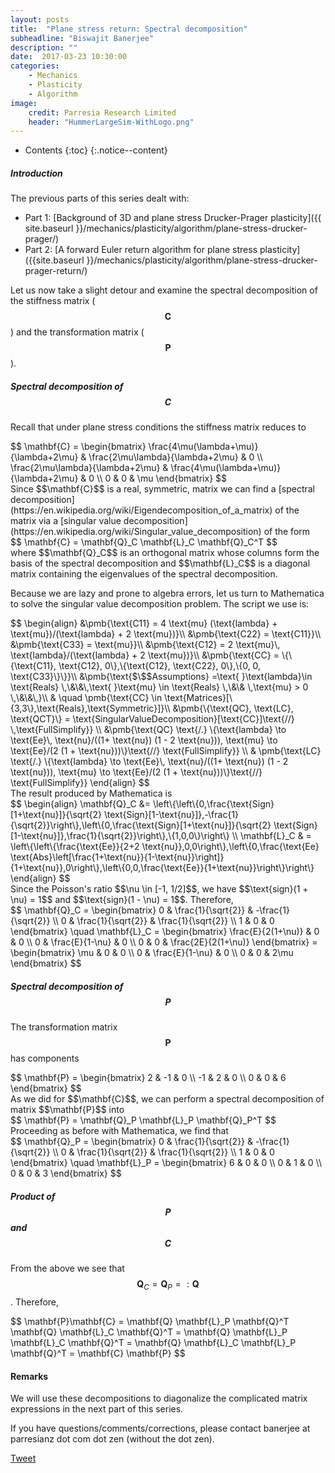 ```yaml
---
layout: posts
title:  "Plane stress return: Spectral decomposition"
subheadline: "Biswajit Banerjee"
description: ""
date:  2017-03-23 10:30:00
categories:
    - Mechanics
    - Plasticity
    - Algorithm
image:
    credit: Parresia Research Limited
    header: "HummerLargeSim-WithLogo.png"
---
```


- Contents
{:toc}
{:.notice--content}

##### Introduction #####
The previous parts of this series dealt with:

* Part 1: [Background of 3D and plane stress Drucker-Prager plasticity]({{ site.baseurl }}/mechanics/plasticity/algorithm/plane-stress-drucker-prager/)
* Part 2: [A forward Euler return algorithm for plane stress plasticity]({{site.baseurl }}/mechanics/plasticity/algorithm/plane-stress-drucker-prager-return/)

Let us now take a slight detour and examine the spectral decomposition of the stiffness matrix
($$\mathbf{C}$$) and the transformation matrix ($$\mathbf{P}$$).

##### Spectral decomposition of $$\mathbf{C}$$ #####
Recall that under plane stress conditions the stiffness matrix reduces to
<div>
$$
  \mathbf{C} =
  \begin{bmatrix}
    \frac{4\mu(\lambda+\mu)}{\lambda+2\mu} & \frac{2\mu\lambda}{\lambda+2\mu} & 0 \\
    \frac{2\mu\lambda}{\lambda+2\mu} & \frac{4\mu(\lambda+\mu)}{\lambda+2\mu} & 0 \\
    0 & 0 & \mu
  \end{bmatrix}
$$
</div>
Since $$\mathbf{C}$$ is a real, symmetric, matrix we can find a [spectral decomposition](https://en.wikipedia.org/wiki/Eigendecomposition_of_a_matrix) of
the matrix via a [singular value decomposition](https://en.wikipedia.org/wiki/Singular_value_decomposition) of the form
<div>
$$
  \mathbf{C} = \mathbf{Q}_C \mathbf{L}_C \mathbf{Q}_C^T
$$
</div>
where $$\mathbf{Q}_C$$ is an orthogonal matrix whose columns form the basis of the spectral
decomposition and $$\mathbf{L}_C$$ is a diagonal matrix containing the eigenvalues of the
spectral decomposition.

Because we are lazy and prone to algebra errors, let us turn to Mathematica to solve the
singular value decomposition problem.  The script we use is:
<div>
$$
\begin{align}
&\pmb{\text{C11} = 4 \text{mu} (\text{lambda} + \text{mu})/(\text{lambda} + 2 \text{mu})}\\
&\pmb{\text{C22} = \text{C11}}\\
&\pmb{\text{C33} = \text{mu}}\\
&\pmb{\text{C12} = 2 \text{mu}\, \text{lambda}/(\text{lambda} + 2 \text{mu})}\\
&\pmb{\text{CC} = \{\{\text{C11}, \text{C12}, 0\},\{\text{C12}, \text{C22}, 0\},\{0, 0, \text{C33}\}\}}\\
&\pmb{\text{$\$$Assumptions} =\text{  }\text{lambda}\in  \text{Reals} \,\&\&\,\text{  }\text{mu} \in  \text{Reals} \,\&\& \,\text{mu} > 0 \,\&\&\,}\\
& \quad \pmb{\text{CC} \in \text{Matrices}[\{3,3\},\text{Reals},\text{Symmetric}]}\\
&\pmb{\{\text{QC}, \text{LC}, \text{QCT}\} = \text{SingularValueDecomposition}[\text{CC}]\text{//} \,\text{FullSimplify}} \\
&\pmb{\text{QC} \text{/.} \{\text{lambda} \to  \text{Ee}\, \text{nu}/((1+ \text{nu}) (1 - 2 \text{nu})), \text{mu} \to  \text{Ee}/(2 (1 + \text{nu}))\}\text{//} \text{FullSimplify}} \\
& \pmb{\text{LC} \text{/.} \{\text{lambda} \to  \text{Ee}\, \text{nu}/((1+ \text{nu}) (1 - 2 \text{nu})), \text{mu} \to  \text{Ee}/(2 (1 + \text{nu}))\}\text{//} \text{FullSimplify}}
\end{align}
$$
</div>
The result produced by Mathematica is
<div>
$$
\begin{align}
 \mathbf{Q}_C &= \left\{\left\{0,\frac{\text{Sign}[1+\text{nu}]}{\sqrt{2} \text{Sign}[1-\text{nu}]},-\frac{1}{\sqrt{2}}\right\},\left\{0,\frac{\text{Sign}[1+\text{nu}]}{\sqrt{2}
\text{Sign}[1-\text{nu}]},\frac{1}{\sqrt{2}}\right\},\{1,0,0\}\right\} \\
 \mathbf{L}_C & = \left\{\left\{\frac{\text{Ee}}{2+2 \text{nu}},0,0\right\},\left\{0,\frac{\text{Ee} \text{Abs}\left[\frac{1+\text{nu}}{1-\text{nu}}\right]}{1+\text{nu}},0\right\},\left\{0,0,\frac{\text{Ee}}{1+\text{nu}}\right\}\right\}
\end{align}
$$
</div>
Since the Poisson's ratio $$\nu \in [-1, 1/2]$$, we have $$\text{sign}(1 + \nu) = 1$$ and $$\text{sign}(1 - \nu) = 1$$.  Therefore,
<div>
 $$
   \mathbf{Q}_C = \begin{bmatrix} 0 & \frac{1}{\sqrt{2}} & -\frac{1}{\sqrt{2}} \\
                         0 & \frac{1}{\sqrt{2}} & \frac{1}{\sqrt{2}} \\
                         1 & 0 & 0 \end{bmatrix}
   \quad
   \mathbf{L}_C = \begin{bmatrix} \frac{E}{2(1+\nu)} & 0 & 0 \\ 0 & \frac{E}{1-\nu} & 0 \\
                                  0 & 0 & \frac{2E}{2(1+\nu)} \end{bmatrix}
    = \begin{bmatrix} \mu & 0 & 0 \\ 0 & \frac{E}{1-\nu} & 0 \\
                                  0 & 0 & 2\mu \end{bmatrix}
 $$
</div>

##### Spectral decomposition of $$\mathbf{P}$$ #####
The transformation matrix $$\mathbf{P}$$ has components
<div>
$$
  \mathbf{P} = \begin{bmatrix} 2 & -1 & 0 \\ -1 & 2 & 0 \\ 0 & 0 & 6 \end{bmatrix}
$$
</div>
As we did for $$\mathbf{C}$$, we can perform a spectral decomposition of
matrix $$\mathbf{P}$$ into
<div>
$$
  \mathbf{P} = \mathbf{Q}_P \mathbf{L}_P \mathbf{Q}_P^T
$$
</div>
Proceeding as before with Mathematica, we find that
<div>
$$
   \mathbf{Q}_P = \begin{bmatrix} 0 & \frac{1}{\sqrt{2}} & -\frac{1}{\sqrt{2}} \\
                         0 & \frac{1}{\sqrt{2}} & \frac{1}{\sqrt{2}} \\
                         1 & 0 & 0 \end{bmatrix}
   \quad
   \mathbf{L}_P = \begin{bmatrix} 6 & 0 & 0 \\ 0 & 1 & 0 \\
                                  0 & 0 & 3 \end{bmatrix}
$$
</div>

##### Product of $$\mathbf{P}$$ and $$\mathbf{C}$$ #####
From the above we see that $$\mathbf{Q}_C = \mathbf{Q}_P =: \mathbf{Q}$$.  Therefore,
<div>
$$
  \mathbf{P}\mathbf{C} = \mathbf{Q} \mathbf{L}_P \mathbf{Q}^T  \mathbf{Q} \mathbf{L}_C \mathbf{Q}^T
     = \mathbf{Q} \mathbf{L}_P \mathbf{L}_C \mathbf{Q}^T
     = \mathbf{Q} \mathbf{L}_C \mathbf{L}_P \mathbf{Q}^T
     = \mathbf{C} \mathbf{P}
$$
</div>

#### Remarks ####
We will use these decompositions to diagonalize the complicated matrix expressions in the
next part of this series.


If you have questions/comments/corrections, please contact banerjee at parresianz dot com dot zen (without the dot zen).


<a class="twitter-share-button" href="https://twitter.com/intent/tweet" data-via="parresianz"> Tweet</a>
<script src="//platform.linkedin.com/in.js" type="text/javascript">
  lang: en_US
</script>
<script type="IN/Share" data-counter="right"></script>

